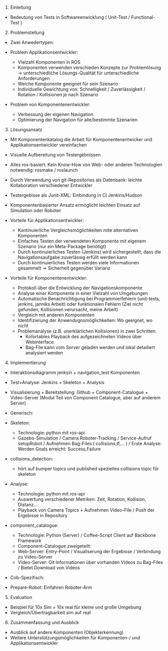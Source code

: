 1. Einleitung
 - Bedeutung von Tests in Softwareenwicklung ( Unit-Test / Functional-Test )

2. Problemstellung
 - Zwei Anwedertypen:
 - Problem Applikationsentwickler: 
   * Vielzahl Komponenten in ROS
   * Komponenten verwenden verschieden Konzepte zur Problemlösung -> unterschiedliche Lösungs-Qualität für unterschiedliche Anforderungen
   * Welche Komponente geeignet für sein Szenario
   * Individuelle Gewichtung von: Schnelligkeit / Zuverlässigkeit / Rotation / Kollisionen je nach Szenario

 - Problem von Komponentenentwickler: 
   * Verbessung der eigenen Navigation 
   * Optimierung der Navigation für alle/bestimmte Szenarien


3. Lösungsansatz
 - Mit Komponentenkatalog die Arbeit für Komponentenentwicker und Applikationsentwickler vereinfachen
 - Visuelle Aufbereitung von Testergebnissen
 - Alles ros-basiert: Kein Know-How von Web- oder anderen Technologien notwendig: rosmake / roslaunch 
 - Durch Verwendung von git-Repositories als Datenbank: leichte Kollaboration verschiedener Entwickler
 - Testergebisse als Junit-XML: Einbindung in CI Jenkins/Hudson
 - Komponentenbasierter Ansatz ermöglicht leichten Einsatz auf Simulation oder Roboter

 - Vorteile für Applikationsentwickler:
   * Kontinuierliche Vergleichsmöglichkeiten mite alternativen Komponenten
   * Einfaches Testen der verwendeten Komponente mit eigenem Szenario (nur ein Meta-Package benötigt)
   * Durch kontinuierliches Testen (Jenkins) wird sichergestellt, dass die Navigationsaufgabe zuverlässig erfüllt werden kann
   * Durch kontinuierliches Testen werden viele Informationen gesammelt -> Sicherheit gegenüber Varianz

 - Vorteile für Komponentenentwickler:
   * Protokoll über die Entwicklung der Navigationskomponente
   * Analyse einer Komponente in einer Vielzahl von Umgebungen
   * Automatische Benachrichtigung bei Programmierfehlern (unit-tests, jenkins, janniks Arbeit) oder funktionalen Fehlern (Ziel nicht gefunden, Kollisionen verursacht, meine Arbeit)
   * Vergleich mit anderen Komponenten
   * Identifizierung der Anwendugnsmöglichkeiten: Wo geeignet, wo nicht
   * Problemanalyse (z.B. unerklärlichen Kollisionen) in zwei Schritten:
     + Kofortables Playback des aufgezeichneten Videos über Webinterface
     + Bag-File kann vom Server geladen werden und lokal detailiert analysiert werden


4. Implementierung
 - Interaktionsdiagramm jenksin + navigation_test Komponenten
 - Test+Analyse: Jenkins + Skeleton + Analysis
 - Visualisierung + Bereitstellung: Github + Component-Catalogue + Video-Server (Modul Teil von Component Catalogue, aber auf anderem Server)

 - Generisch:
  * Skeleton: 
    + Technologie: python mit ros-api
    + Gazebo-Simulation / Camera Roboter-Tracking / Service-Aufruf setupRobot / Aufnehmen Bag-Files ( collisions,tf,... ) / Erste Analyse: Werden Goals erreicht: Success,Failure

  * collisions_detection:
    + hört auf bumper topics und published spezielles collisions topic für skeleton

  * Analyse:
    + Technologie: python mit ros-api
    + Auswertung verschiedener Metriken: Zeit, Rotation, Kollision, Distanz... 
    + Playback von Camera Topics + Aufnehmen Video-File / Push der Ergebisse in Repository

  * component_catalogue: 
    + Technologie: Python (Server) / Coffee-Script Client auf Backbone Framework
    + Component-Catalogue zweigeteilt:
    + Web-Server: Entry-Point / Visualiserung der Ergebisse / Verbindung zu Video-Server
    + Video-Server: Git Informationen über vorhanden Videos zu Bag-Files / Bietet Download von Videos


 - Cob-Spezifisch:
  * Prepare-Robot: Einfahren Roboter-Arm

5. Evaluation
 - Beispiel für 10x Sim + 10x real für kleine und große Umgebung
 - Vergleich/Übertragbarkeit sim auf real

6. Zusammenfassung und Ausblick
 - Ausblick auf andere Komponenten (Objekterkennung)
 - Weitere Unterstützungsmöglichkeiten für Komponenten-/ und Applikationsentwickler
